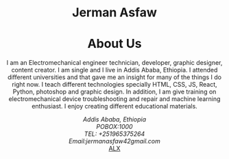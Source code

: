 <!DOCTYPE html>
<html lang="eng">
    <head>
      <meta charset="UTF-8"/>
      <meta http-equiv="refresh" content="3600">
      <meta name="viewport" content="width=device-width,
      initial-scale=1.0">
        <meta name="description"
        content="Hachalu Academy the best online academy to learn coding,
         graphic design and content creation"/>
         <meta name="keywords"
         content="web develop, graphic design, social media content creation"/>
         <meta name="author" content="Hachalu Academy"/>
       <link rel="stylesheet" href="./css"/>
       <link rel="stylesheet" href="./javascript"/>
       <link
       rel="stylesheet"
       href="https://use.fontawesome.com/releases/v5.3.1/css/all.css"
       integrity="sha384-mzrmE5qonljUremFsqc01SB46JvROS7bZs3IO2EmfFsd15uHvIt+Y8vEf7N7fWAU"
       crossorigin="anonymous"
     />

</head>

   <body>
    <header>
      <h1 id="header-1" class="title">
              <span id="Hachalu">Jerman 
              </span>
              <span id="Academy"> Asfaw
      </span>
      </h1>
    <h1 class="about-us">About Us</h1>
    <p>
    I am an Electromechanical engineer technician, developer, graphic designer, content creator. I am single and I live in Addis Ababa, Ethiopia.
    I attended different universities and that gave me an insight for many of the things I do right now. I teach different technologies 
    specially HTML, CSS, JS, React, Python, photoshop and graphic design. In addition, I am give training on electromechanical device troubleshooting and repair
    and machine learning enthusiast. I enjoy creating different educational materials. 
    </p> 
<address>
  Addis Ababa, Ethiopia </br>
  POBOX:1000 </br>
  TEL: +251965375264 </br>
  Email:jermanasfaw42gmail.com
</address>

   <footer >
    <a href="https://github.com/Jerman-A/Jerman-A.git" target="_blank"
      ><i class="fab fa-github-square"></i
    ></a>
    <a href="https://www.linkedin.com/in/jerman-asfaw-97637b206" target="_blank"
      ><i class="fab fa-linkedin"></i
    ></a>
    <a href="https://x.com/Robsanasfaw" target="_blank"
      ><i class="fab fa-twitter-square"></i
    ></a>
    <a href="https://member.theroom.com/profile/7b8893a7-bc10-429d-95f0-a442f3ffb384" target="_blank"> ALX </a>
   
</html>
